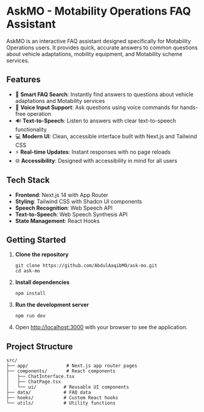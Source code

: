 # AskMO - Motability Operations FAQ Assistant

AskMO is an interactive FAQ assistant designed specifically for Motability Operations users. It provides quick, accurate answers to common questions about vehicle adaptations, mobility equipment, and Motability scheme services.

## Features

- 🎯 **Smart FAQ Search**: Instantly find answers to questions about vehicle adaptations and Motability services
- 🎤 **Voice Input Support**: Ask questions using voice commands for hands-free operation
- 🔊 **Text-to-Speech**: Listen to answers with clear text-to-speech functionality
- 💻 **Modern UI**: Clean, accessible interface built with Next.js and Tailwind CSS
- ⚡ **Real-time Updates**: Instant responses with no page reloads
- 🌐 **Accessibility**: Designed with accessibility in mind for all users

## Tech Stack

- **Frontend**: Next.js 14 with App Router
- **Styling**: Tailwind CSS with Shadcn UI components
- **Speech Recognition**: Web Speech API
- **Text-to-Speech**: Web Speech Synthesis API
- **State Management**: React Hooks

## Getting Started

1. **Clone the repository**
   ```
   git clone https://github.com/AbdulAaqibMO/ask-mo.git
   cd ask-mo
   ```

2. **Install dependencies**
   ```
   npm install
   ```

3. **Run the development server**
   ```
   npm run dev
   ```

4. Open [http://localhost:3000](http://localhost:3000) with your browser to see the application.

## Project Structure

```
src/
├── app/              # Next.js app router pages
├── components/       # React components
│   ├── ChatInterface.tsx
│   ├── ChatPage.tsx
│   └── ui/          # Reusable UI components
├── data/            # FAQ data
├── hooks/           # Custom React hooks
└── utils/           # Utility functions
```
